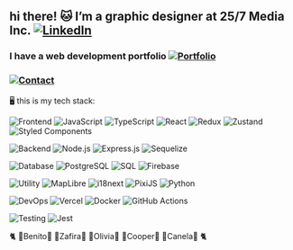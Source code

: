 ## hi there! 🐱 I’m a graphic designer at 25/7 Media Inc. [![LinkedIn](https://img.shields.io/badge/LinkedIn-%230077B5.svg?logo=linkedin&logoColor=white)](https://linkedin.com/in/joan-gonzalez-9320b31a2) 
### I have a web development portfolio [![Portfolio](https://img.shields.io/badge/Portfolio-%23323232.svg?style=flat-square)](https://joangonzalez.vercel.app/)
### [![Contact](https://img.shields.io/badge/Contact-%23D14836.svg?style=flat-square&logo=gmail&logoColor=white)](mailto:joanignaciogonzalez@gmail.com)

🖥 this is my tech stack:

![Frontend](https://img.shields.io/badge/Frontend%3A-121212?style=flat-square) ![JavaScript](https://img.shields.io/badge/JavaScript-%23323330.svg?style=flat-square&logo=javascript&logoColor=%23F7DF1E) ![TypeScript](https://img.shields.io/badge/TypeScript-%23007ACC.svg?style=flat-square&logo=typescript&logoColor=white) ![React](https://img.shields.io/badge/React-%2320232a.svg?style=flat-square&logo=react&logoColor=%2361DAFB) ![Redux](https://img.shields.io/badge/Redux-%23764ABC.svg?style=flat-square&logo=redux&logoColor=white) ![Zustand](https://img.shields.io/badge/Zustand-%23181717.svg?style=flat-square&logo=react&logoColor=white) ![Styled Components](https://img.shields.io/badge/Styled%20Components-%23DB7093.svg?style=flat-square&logo=styled-components&logoColor=white)

![Backend](https://img.shields.io/badge/Backend%3A-121212?style=flat-square) ![Node.js](https://img.shields.io/badge/Node.js-%2343853D.svg?style=flat-square&logo=node.js&logoColor=white) ![Express.js](https://img.shields.io/badge/Express.js-%23404d59.svg?style=flat-square&logo=express&logoColor=white) ![Sequelize](https://img.shields.io/badge/Sequelize-%2357C5A7.svg?style=flat-square&logo=sequelize&logoColor=white)

![Database](https://img.shields.io/badge/Database%3A-121212?style=flat-square) ![PostgreSQL](https://img.shields.io/badge/PostgreSQL-%23336791.svg?style=flat-square&logo=postgresql&logoColor=white) ![SQL](https://img.shields.io/badge/SQL-%230066CC.svg?style=flat-square&logo=postgresql&logoColor=white) ![Firebase](https://img.shields.io/badge/Firebase-%23DD2C00.svg?style=flat-square&logo=firebase&logoColor=white)

![Utility](https://img.shields.io/badge/Utility%3A-121212?style=flat-square) ![MapLibre](https://img.shields.io/badge/MapLibre-%2300A1DE.svg?style=flat-square&logo=maplibre&logoColor=white) ![i18next](https://img.shields.io/badge/i18next-%2326A69A.svg?style=flat-square&logo=i18next&logoColor=white) ![PixiJS](https://img.shields.io/badge/PixiJS-%23E72264.svg?style=flat-square&logo=piapro&logoColor=white) ![Python](https://img.shields.io/badge/Python-%233776AB.svg?style=flat-square&logo=python&logoColor=white)

![DevOps](https://img.shields.io/badge/DevOps%3A-121212?style=flat-square) ![Vercel](https://img.shields.io/badge/Vercel-%23080808.svg?style=flat-square&logo=vercel&logoColor=white) ![Docker](https://img.shields.io/badge/Docker-%230db7ed.svg?style=flat-square&logo=docker&logoColor=white) ![GitHub Actions](https://img.shields.io/badge/GitHub%20Actions-%232671E5.svg?style=flat-square&logo=githubactions&logoColor=white)

![Testing](https://img.shields.io/badge/Testing%3A-121212?style=flat-square) ![Jest](https://img.shields.io/badge/Jest-%23C21325.svg?style=flat-square&logo=jest&logoColor=white)

🐈 🤍Benito🤍 🖤Zafira🖤 💜Olivia💜 💚Cooper💚 🧡Canela🧡 🐈
